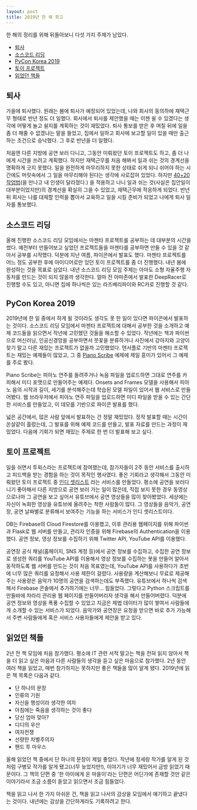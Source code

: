 ```yaml
---
layout: post
title: 2019년 한 해 회고
---
```


한 해의 정리를 위해 뒤돌아보니 다섯 가지 주제가 남았다.

- [퇴사](#퇴사)
- [소스코드 리딩](#소스코드-리딩)
- [PyCon Korea 2019](#PyCon-Korea-2019)
- [토이 프로젝트](#토이-프로젝트)
- [읽었던 책들](#읽었던-책들)


## 퇴사

가을에 퇴사했다. 원래는 봄에 퇴사가 예정되어 있었는데, 나와 회사의 동의하에 재택근무 형태로 반년 정도 더 일했다. 회사에서 퇴사를 제안했을 때는 이젠 쉴 수 있겠다는 생각에 어떻게 놀고 쉴지를 계획하는 것이 재밌었다. 퇴사 통보를 받은 후 며칠 뒤에 일을 좀 더 해줄 수 없겠냐는 말을 들었고, 집에서 일하고 회사에 보고할 일이 있을 때만 출근하는 조건으로 승낙했다. 그 후로 반년을 더 일했다.

처음엔 다른 지방에 공연 보러 다니고, 그동안 미뤄왔던 토이 프로젝트도 하고, 좀 더 나에게 시간을 쓰려고 계획했다. 하지만 재택근무를 처음 해봐서 일과 쉬는 것의 경계선을 명확하게 긋지 못했다. 일을 완전하게 마무리하지 못한 상태로 쉬게 되니 쉬어야 하는 시간에도 머릿속에서 그 일을 마무리해야 된다는 생각에 사로잡혀 있었다. 하지만 [40+20 작업법](https://starlakim.wordpress.com/2019/06/29/4020-%ec%9e%91%ec%97%85%eb%b2%95/)(을 만나고 내 인생이 달라졌다.) 을 적용하고 나니 일과 쉬는 것(사실은 집안일이 대부분이었지만)의 경계선을 확실히 그을 수 있었고, 재택근무에 적응하게 되었다. 반년 뒤 회사는 나를 대체할 인력을 뽑아서 교육하고 일을 시킬 준비가 되었고 나에게 퇴사 일자를 통보했다.


## 소스코드 리딩

올해 진행한 소스코드 리딩 모임에서는 마젠타 프로젝트를 공부하는 데 대부분의 시간을 썼다. 예전부터 만들어보고 싶었던 프로젝트들을 마젠타를 공부하면 만들 수 있을 것 같아서 공부를 시작했다. 덕분에 지난 여름, 파이콘에서 발표도 했다. 마젠타 프로젝트를 어느 정도 공부한 후에 아이디어로만 있던 토이 프로젝트를 좀 더 진행했다. 내년 봄에 완성하는 것을 목표로 삼았다. 내년 소스코드 리딩 모임 주제는 아마도 소형 자율주행 자동차를 만드는 것이 되지 않을까 생각한다. 얼마 전 아마존에서 발표한 DeepRacer로 진행할 수도 있고, 아니면 집에 하나씩은 있는 라즈베리파이와 RC카로 진행할 것 같다.


## PyCon Korea 2019

2019년에 한 일 중에서 하게 될 것이라도 생각도 못 한 일이 있다면 파이콘에서 발표하는 것이다. 소스코드 리딩 모임에서 마젠타 프로젝트에 대해서 공부한 것을 소개하고 예제 코드들을 읽으면서 작년에 고민했던 것들을 해소할 수 있었다. 작년에는 책과 파이썬으로 머신러닝, 인공신경망을 공부하면서 붓꽃을 분류하거나 사진에서 강아지와 고양이 찾기 말고 다른 재밌는 프로젝트가 없을까 고민했었다. 텐서플로 기반의 마젠타 프로젝트는 재밌는 예제들이 많았고, 그 중 [Piano Scribe](https://piano-scribe.glitch.me/) 예제에 제일 흥미가 있어서 그 예제를 주로 봤다.

Piano Scribe는 피아노 연주를 들려주거나 녹음 파일을 업로드하면 그대로 연주를 카피해서 미디 포맷으로 만들어주는 예제다. Onsets and Frames 모델을 사용해서 피아노 음의 시작과 길이, 세기를 분석해주는데 학습된 모델 파일이 있어서 웹 서비스로 만들어봤다. 웹 브라우저에서 피아노 연주 파일을 업로드하면 미디 파일을 받을 수 있는 간단한 서비스를 만들었고, 이 데모를 기반으로 파이콘 발표를 했다.

넓은 공간에서, 많은 사람 앞에서 발표하는 건 정말 재밌었다. 정작 발표할 때는 시간이 쏜살같이 흘렀는데, 그 발표를 위해 예제 코드를 만들고, 발표 자료를 만드는 과정이 재밌었다. 다음에 기회가 되면 재밌는 주제로 한 번 더 발표해 보고 싶다.

## 토이 프로젝트

일을 쉬면서 투윅스라는 프로젝트에 참여했는데, 참가자들이 2주 동안 서비스를 출시하고 피드백을 받는 경험을 하는 것이 목적인 행사였다. 좋은 기회라고 생각해서 그동안 미뤄왔던 토이 프로젝트 중 [인디 셋리스트](https://play.google.com/store/apps/details?id=com.kimjunu.indiesetlist) 라는 서비스를 만들었다. 평소에 공연을 보러다니기 좋아해서 다른 지방으로 공연 보러 가는 일이 많은데, 직접 보지 못한 경우 동영상으로나마 그 공연을 보고 싶어서 유튜브에서 공연 영상들을 많이 찾아봤었다. 세상에는 자신이 녹화한 영상을 유튜브에 올려주는 착한 사람들이 많다. 그 영상들을 음악가, 공연장, 공연 날짜별로 분류해서 보여주는 기능을 하는 서비스가 인디 셋리스트이다.

DB는 Firebase의 Cloud Firestore를 이용했고, 이후 관리용 웹페이지를 위해 파이썬과 Flask로 웹 서버를 만들고, 관리자 인증을 위해 Firebase의 Authentication을 이용했다. 공연 정보, 영상 정보를 수집하기 위해 Twitter API, YouTube API를 이용했다.

공연장 공식 채널(홈페이지, SNS 계정 등)에서 공연 정보를 수집하고, 수집한 공연 정보로 생성한 쿼리를 YouTube API를 이용해서 영상 정보를 수집하는 봇을 만들어 알아서 동작하도록 웹 서버를 만드는 것이 처음 목표였는데, YouTube API를 사용하다가 초반에 너무 많은 쿼리를 요청해서 사용 제한이 걸렸다. 사용량을 계산해보니 무료로 제공해주는 사용량은 음악가 10명의 공연을 검색하는데도 부족했다. 유튜브에서 하나씩 검색해서 Firebase 콘솔에서 추가하기에는 너무... 힘들었다. 그렇다고 Python 스크립트를 만들바에 차라리 관리용 웹 페이지를 만들어버리자 생각을 해서 만들어버렸다. 덕분에 공연 정보와 영상을 폭풍 수집할 수 있었고 지금은 제법 데이터가 많이 쌓여서 사람들에게 소개할 수 있는 서비스가 되었다. 음악가와 공연장은 요청을 받으면 바로 추가 가능해서 주변 사람들에게 혹은 서비스 사용자들에게 제안을 받고 있다.


## 읽었던 책들

2년 전 책 모임에 처음 참가했다. 평소에 IT 관련 서적 말고는 책을 전혀 읽지 않아서 책을 더 읽고 싶은 마음과 다른 사람들의 생각을 듣고 싶은 마음으로 참가했다. 2년 동안 여러 책을 읽었고, 매번 참가하지는 못하지만 좋은 책들을 많이 알게 됐다. 2019년에 읽은 책 목록은 다음과 같다.

- 단 하나의 문장
- 인류의 기원
- 자신을 행성이라 생각한 여자
- 아침에는 죽음을 생각하는 것이 좋다
- 당신 엄마 맞아?
- 디디의 우산
- 여자전쟁
- 선량한 차별주의자
- 핸드 투 마우스

올해 읽었던 책 중에서 단 하나의 문장이 제일 좋았다. 작년에 정세랑 작가를 알게 된 것처럼 구병모 작가를 알게 됐고(너무 늦었지만!), 이야기가 너무 재밌어서 금방 읽었기 때문이다. 그 책의 단편 중 '한 아이에게 온 마을이'라는 단편은 어딘가에 존재할 것만 같은 이야기라서 조금 소름이 돋았고 읽으면서 조금 힘들었다.

책을 읽고 나서 한 가지 아쉬운 건, 책을 읽고 나서의 감상을 모임에서 얘기하고 끝냈다는 것이다. 내년에는 감상을 간단하게라도 기록하려고 한다.
